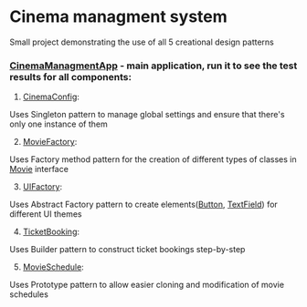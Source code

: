 # Cinema managment system

Small project demonstrating the use of all 5 creational design patterns

### [CinemaManagmentApp](src/CinemaManagementApp.java) - main application, run it to see the test results for all components:

1. [CinemaConfig](src/CinemaConfig.java):

Uses Singleton pattern to manage global settings and ensure that there's only one instance of them

2. [MovieFactory](src/MovieFactory.java):

Uses Factory method pattern for the creation of different types of classes in [Movie](src/Movie.java) interface

3. [UIFactory](src/UIFactory.java):

Uses Abstract Factory pattern to create elements([Button](src/Button.java), [TextField](src/TextField.java)) for different UI themes

4. [TicketBooking](src/TicketBooking.java):

Uses Builder pattern to construct ticket bookings step-by-step

5. [MovieSchedule](src/MovieSchedule.java):

Uses Prototype pattern to allow easier cloning and modification of movie schedules
